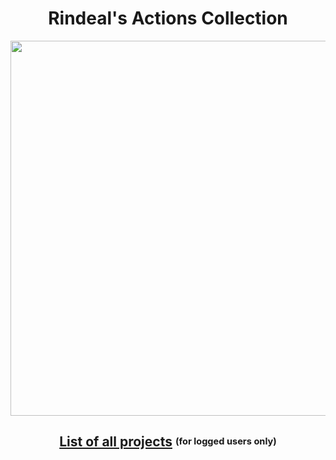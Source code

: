 <div align=center>
  <h1>
    Rindeal's Actions Collection
  </h1>
</div>

<p align=center>
<img width=600 src=https://github.com/actions-rindeal/.github/assets/5360877/e271a9a5-da76-4e9e-b435-c8ae720e12ae />
</p>

<div align=center>

## [List of all projects](https://github.com/search?type=repositories&q=owner%3Aactions-rindeal+is%3Apublic+fork%3Afalse) <sup><sub>(for logged users only)</sub></sup>

</div>
